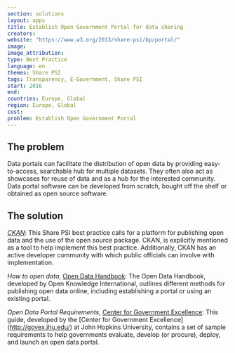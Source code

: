 ```yaml
---
section: solutions
layout: apps
title: Establish Open Government Portal for data sharing
creators: 
website: "https://www.w3.org/2013/share-psi/bp/portal/"
image: 
image_attribution:
type: Best Practice  
language: en
themes: Share PSI
tags: Transparency, E-Government, Share PSI
start: 2016
end: 
countries: Europe, Global
region: Europe, Global
cost: 
problem: Establish Open Government Portal
---
```


## The problem
Data portals can facilitate the distribution of open data by providing easy-to-access, searchable hub for multiple datasets. They often also act as showcases for reuse of data and as a hub for the interested community. Data portal software can be developed from scratch, bought off the shelf or obtained as open source software.

## The solution
[_CKAN_](ckan.org): This Share PSI best practice calls for a platform for publishing open data and the use of the open source package. CKAN, is explicitly mentioned as a tool to help implement this best practice. Additionally, CKAN has an active developer community with which public officials can involve with implementation.

_How to open data_, [Open Data Handbook](http://opendatahandbook.org/guide/en/how-to-open-up-data/): The Open Data Handbook, developed by Open Knowledge International, outlines different methods for publishing open data online, including establishing a portal or using an existing portal.

_Open Data Portal Requirements_, [Center for Government Excellence](http://govex.jhu.edu/open-data-portal-requirements/): This guide, developed by the [Center for Government Excellence] (http://govex.jhu.edu/) at John Hopkins University, contains a set of sample requirements to help governments evaluate, develop (or procure), deploy, and launch an open data portal.

